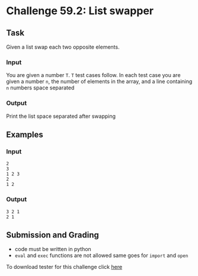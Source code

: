 # Challenge 59.2: List swapper

## Task

Given a list swap each two opposite elements.

### Input

You are given a number `T`. `T` test cases follow. In each test case you are given a number `n`, the number of elements in the array, and a line containing `n` numbers space separated 

### Output

Print the list space separated after swapping

## Examples

### Input
```
2
3
1 2 3
2
1 2
```

### Output
```
3 2 1
2 1
```

## Submission and Grading 

- code must be written in python
- `eval` and `exec` functions are not allowed same goes for `import` and `open`

To download tester for this challenge click [here](https://downgit.github.io/#/home?url=https://github.com/Pomroka/PreviousChallenges/tree/main/Challenge_59_2)
